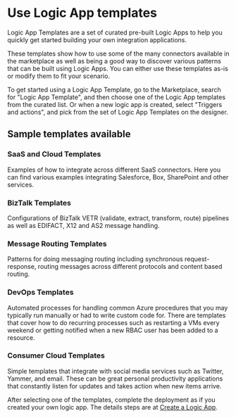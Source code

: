 <properties
 pageTitle="Use Logic App templates in Azure App Service | Microsoft Azure"
 description="Learn how to use pre-created Logic App templates to help you get started"
 authors="kevinlam1"
 manager="dwrede"
 editor=""
 services="app-service\logic"
 documentationCenter=""/>

<tags
	ms.service="app-service-logic"
	ms.workload="integration"
	ms.tgt_pltfrm="na"
	ms.devlang="na"
	ms.topic="article"
	ms.date="12/09/2015"
	ms.author="klam"/>

# Use Logic App templates

Logic App Templates are a set of curated pre-built Logic Apps to help you quickly get started building your own integration applications.

These templates show how to use some of the many connectors available in the marketplace as well as being a good way to discover various patterns that can be built using Logic Apps.  You can either use these templates as-is or modify them to fit your scenario.

To get started using a Logic App Template, go to the Marketplace, search for "Logic App Template", and then choose one of the Logic App templates from the curated list. Or when a new logic app is created, select "Triggers and actions", and pick from the set of Logic App Templates on the designer.

## Sample templates available

### SaaS and Cloud Templates
Examples of how to integrate across different SaaS connectors.  Here you can find various examples integrating Salesforce, Box, SharePoint and other services.

### BizTalk Templates
Configurations of BizTalk VETR (validate, extract, transform, route) pipelines as well as EDIFACT, X12 and AS2 message handling.

### Message Routing Templates
Patterns for doing messaging routing including synchronous request-response, routing messages across different protocols and content based routing.

### DevOps Templates
Automated processes for handling common Azure procedures that you may typically run manually or had to write custom code for.  There are templates that cover how to do recurring processes such as restarting a VMs every weekend or getting notified when a new RBAC user has been added to a resource.

### Consumer Cloud Templates
Simple templates that integrate with social media services such as Twitter, Yammer, and email.  These can be great personal productivity applications that constantly listen for updates and takes action when new items arrive.

After selecting one of the templates, complete the deployment as if you created your own logic app. The details steps are at [Create a Logic App](app-service-logic-create-a-logic-app.md).
 
